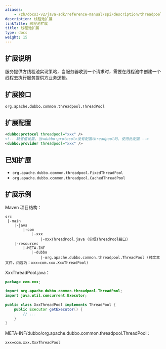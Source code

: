 ```yaml
---
aliases:
    - /zh/docs3-v2/java-sdk/reference-manual/spi/description/threadpool/
description: 线程池扩展
linkTitle: 线程池扩展
title: 线程池扩展
type: docs
weight: 15
---
```




## 扩展说明

服务提供方线程池实现策略，当服务器收到一个请求时，需要在线程池中创建一个线程去执行服务提供方业务逻辑。

## 扩展接口

`org.apache.dubbo.common.threadpool.ThreadPool`

## 扩展配置

```xml
<dubbo:protocol threadpool="xxx" />
<!-- 缺省值设置，当<dubbo:protocol>没有配置threadpool时，使用此配置 -->
<dubbo:provider threadpool="xxx" />
```

## 已知扩展

* `org.apache.dubbo.common.threadpool.FixedThreadPool`
* `org.apache.dubbo.common.threadpool.CachedThreadPool`

## 扩展示例

Maven 项目结构：

```
src
 |-main
    |-java
        |-com
            |-xxx
                |-XxxThreadPool.java (实现ThreadPool接口)
    |-resources
        |-META-INF
            |-dubbo
                |-org.apache.dubbo.common.threadpool.ThreadPool (纯文本文件，内容为：xxx=com.xxx.XxxThreadPool)
```

XxxThreadPool.java：

```java
package com.xxx;
 
import org.apache.dubbo.common.threadpool.ThreadPool;
import java.util.concurrent.Executor;
 
public class XxxThreadPool implements ThreadPool {
    public Executor getExecutor() {
        // ...
    }
}
```

META-INF/dubbo/org.apache.dubbo.common.threadpool.ThreadPool：

```properties
xxx=com.xxx.XxxThreadPool
```